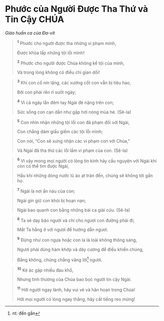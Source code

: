 # Phước của Người Ðược Tha Thứ và Tin Cậy CHÚA
*Giáo huấn ca của Ða-vít*

> <sup><b>1</b></sup> Phước cho người được tha những vi phạm mình,
> 
> Ðược khỏa lấp những tội lỗi mình!
> 
> <sup><b>2</b></sup> Phước cho người được Chúa không kể tội của mình,
> 
> Và trong lòng không có điều chi gian dối!
>


> <sup><b>3</b></sup> Khi con cố nín lặng, các xương cốt con vẫn bị tiêu hao,
> 
> Bởi con phải rên rỉ suốt ngày;
> 
> <sup><b>4</b></sup> Vì cả ngày lẫn đêm tay Ngài đè nặng trên con;
> 
> Sức sống con cạn dần như gặp hơi nóng mùa hè. (Sê-la)
>


> <sup><b>5</b></sup> Con nhìn nhận những tội lỗi con đã phạm đối với Ngài,
> 
> Con chẳng dám giấu giếm các tội lỗi mình;
> 
> Con nói, “Con sẽ xưng nhận các vi phạm con với Chúa,”
> 
> Và Ngài đã tha thứ các lỗi lầm vi phạm của con. (Sê-la)
>


> <sup><b>6</b></sup> Vì vậy mong mọi người có lòng tin kính hãy cầu nguyện với Ngài khi còn có thể tìm được Ngài,
> 
> Hầu khi những dòng nước lũ ào ạt tràn đến, chúng sẽ không tới gần họ.
>


> <sup><b>7</b></sup> Ngài là nơi ẩn náu của con;
> 
> Ngài gìn giữ con khỏi bị hoạn nạn;
> 
> Ngài bao quanh con bằng những bài ca giải cứu. (Sê-la)
>


> <sup><b>8</b></sup> Ta sẽ dạy bảo ngươi và chỉ cho ngươi con đường phải đi;
> 
> Mắt Ta hằng ở với ngươi để hướng dẫn ngươi.
> 
> <sup><b>9</b></sup> Ðừng như con ngựa hoặc con la là loài không thông sáng,
> 
> Ngươi phải dùng hàm khớp và dây cương để điều khiển chúng,
> 
> Bằng không, chúng chẳng vâng lời[^1] ngươi.
>


> <sup><b>10</b></sup> Kẻ ác gặp nhiều đau khổ,
> 
> Nhưng tình thương của Chúa bao bọc người tin cậy Ngài.
> 
> <sup><b>11</b></sup> Hỡi người ngay lành, hãy vui vẻ và hân hoan trong Chúa!
> 
> Hỡi mọi người có lòng ngay thẳng, hãy cất tiếng reo mừng!
>

[^1]: nt: đến gần
